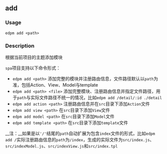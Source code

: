 ## add

### Usage

    edpm add <path>

### Description

根据当前项目的主题添加模块

`spa`项目支持以下命令形式：

* `edpm add <path>` 添加完整的模块并注册路由信息，文件路径默认以`path`为准，包括Action、View、Model与template
* `edpm add <path> <file>` 添加完整模块、注册路由信息并指定文件路径，用于`path`与实际文件路径不统一的情况，比如`edpm add /detail/:id ./detail`
* `edpm add action <path>` 注册路由信息并在`src`目录下添加`Action`文件
* `edpm add view <path>` 在`src`目录下添加`View`文件
* `edpm add model <path>` 在`src`目录下添加`Model`文件
* `edpm add template <path>` 在`src`目录下添加`template`文件

__注：__如果是以`'/'`结尾的`path`自动扩展为包含`index`文件的形式，比如`edpm add /`实际注册路由信息的`path`为`/index`，生成的实际文件为`src/index.js`、`src/indexModel.js`、`src/indexView.js`和`src/index.tpl`
